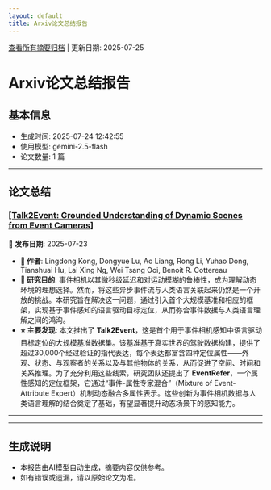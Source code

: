 ```yaml
---
layout: default
title: Arxiv论文总结报告
---
```


[查看所有摘要归档](archive.md) | 更新日期: 2025-07-25

# Arxiv论文总结报告

## 基本信息
- 生成时间: 2025-07-24 12:42:55
- 使用模型: gemini-2.5-flash
- 论文数量: 1 篇

---

## 论文总结

### [[Talk2Event: Grounded Understanding of Dynamic Scenes from Event Cameras]](http://arxiv.org/abs/2507.17664v1)
<!-- 2025-07-23 -->
**📅 发布日期**: 2025-07-23

*   **👥 作者**: Lingdong Kong, Dongyue Lu, Ao Liang, Rong Li, Yuhao Dong, Tianshuai Hu, Lai Xing Ng, Wei Tsang Ooi, Benoit R. Cottereau
*   **🎯 研究目的**: 事件相机以其微秒级延迟和对运动模糊的鲁棒性，成为理解动态环境的理想选择。然而，将这些异步事件流与人类语言关联起来仍然是一个开放的挑战。本研究旨在解决这一问题，通过引入首个大规模基准和相应的框架，实现基于事件感知的语言驱动目标定位，从而弥合事件数据与人类语言理解之间的鸿沟。
*   **⭐ 主要发现**: 本文推出了 **Talk2Event**，这是首个用于事件相机感知中语言驱动目标定位的大规模基准数据集。该基准基于真实世界的驾驶数据构建，提供了超过30,000个经过验证的指代表达，每个表达都富含四种定位属性——外观、状态、与观察者的关系以及与其他物体的关系，从而促进了空间、时间和关系推理。为了充分利用这些线索，研究团队还提出了 **EventRefer**，一个属性感知的定位框架，它通过“事件-属性专家混合”（Mixture of Event-Attribute Expert）机制动态融合多属性表示。这些创新为事件相机数据与人类语言理解的结合奠定了基础，有望显著提升动态场景下的感知能力。

---

---

## 生成说明
- 本报告由AI模型自动生成，摘要内容仅供参考。
- 如有错误或遗漏，请以原始论文为准。